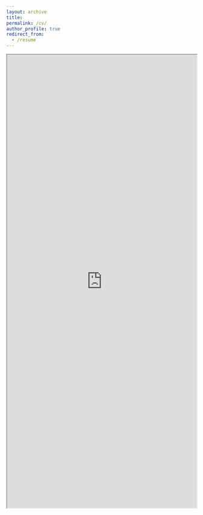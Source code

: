 ```yaml
---
layout: archive
title:
permalink: /cv/
author_profile: true
redirect_from:
  - /resume
---
```

<iframe src="https://researchmap.jp/maieryo?lang=en](https://github.com/maieryo/research/blob/CV/CV_RyoMaie.pdf" width="100%" height="1200"></iframe>
